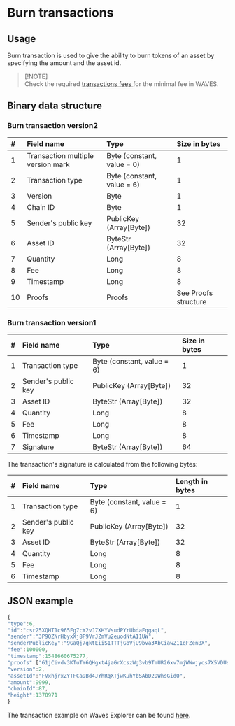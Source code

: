 # Burn transactions

## Usage

Burn transaction is used to give the ability to burn tokens of an asset by specifying the amount and the asset id.

> \[!NOTE\]  
> Check the required [transactions fees ](/waves-blockchain/waves-transactions/transactions-fees.md)for the minimal fee in WAVES.

## Binary data structure

### Burn transaction version2

| \# | Field name | Type | Size in bytes |
| :--- | :--- | :--- | :--- |
| 1 | Transaction multiple version mark | Byte \(constant, value = 0\) | 1 |
| 2 | Transaction type | Byte \(constant, value = 6\) | 1 |
| 3 | Version | Byte | 1 |
| 4 | Chain ID | Byte | 1 |
| 5 | Sender's public key | PublicKey \(Array\[Byte\]\) | 32 |
| 6 | Asset ID | ByteStr \(Array\[Byte\]\) | 32 |
| 7 | Quantity | Long | 8 |
| 8 | Fee | Long | 8 |
| 9 | Timestamp | Long | 8 |
| 10 | Proofs | Proofs | See Proofs structure |

### Burn transaction version1

| \# | Field name | Type | Size in bytes |
| :--- | :--- | :--- | :--- |
| 1 | Transaction type | Byte \(constant, value = 6\) | 1 |
| 2 | Sender's public key | PublicKey \(Array\[Byte\]\) | 32 |
| 3 | Asset ID | ByteStr \(Array\[Byte\]\) | 32 |
| 4 | Quantity | Long | 8 |
| 5 | Fee | Long | 8 |
| 6 | Timestamp | Long | 8 |
| 7 | Signature | ByteStr \(Array\[Byte\]\) | 64 |

The transaction's signature is calculated from the following bytes:

| \# | Field name | Type | Length in bytes |
| :--- | :--- | :--- | :--- |
| 1 | Transaction type | Byte \(constant, value = 6\) | 1 |
| 2 | Sender's public key | PublicKey \(Array\[Byte\]\) | 32 |
| 3 | Asset ID | ByteStr \(Array\[Byte\]\) | 32 |
| 4 | Quantity | Long | 8 |
| 5 | Fee | Long | 8 |
| 6 | Timestamp | Long | 8 |

## JSON example

```js
{
"type":6,
"id":"csr25XQHT1c965Fg7cY2vJ7XHYVsudPYrUbdaFqgaqL",
"sender":"3P9QZNrHbyxXj8P9VrJZmVu2euodNtA11UW",
"senderPublicKey":"9GaQj7gktEiiS1TTTjGbVjU9bva3AbCiawZ11qFZenBX",
"fee":100000,
"timestamp":1548660675277,
"proofs":["61jCivdv3KTuTY6QHgxt4jaGrXcszWg3vb9TmUR26xv7mjWWwjyqs7X5VDUs9c2ksndaPogmdunHDdjWCuG1GGhh"],
"version":2,
"assetId":"FVxhjrxZYTFCa9Bd4JYhRqXTjwKuhYbSAbD2DWhsGidQ",
"amount":9999,
"chainId":87,
"height":1370971
}
```

The transaction example on Waves Explorer can be found [here](https://wavesexplorer.com/tx/csr25XQHT1c965Fg7cY2vJ7XHYVsudPYrUbdaFqgaqL).

